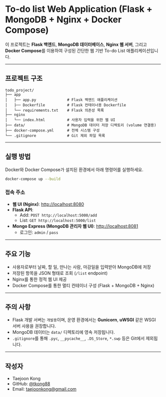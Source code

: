 # To-do list Web Application (Flask + MongoDB + Nginx + Docker Compose)

이 프로젝트는 **Flask 백엔드**, **MongoDB 데이터베이스**, **Nginx 웹 서버**, 그리고 **Docker Compose**를 이용하여 구성된 간단한 웹 기반 To-do List 애플리케이션입니다.

---

##  프로젝트 구조

```
todo_project/
├── app
│   ├── app.py              # Flask 백엔드 애플리케이션
│   ├── Dockerfile          # Flask 컨테이너용 Dockerfile
│   └── requirements.txt    # Flask 의존성 목록
├── nginx
│   └── index.html          # 사용자 입력을 위한 웹 UI
├── data/                   # MongoDB 데이터 저장 디렉토리 (volume 연결용)
├── docker-compose.yml      # 전체 시스템 구성
└── .gitignore              # Git 제외 파일 목록
```

---

##  실행 방법

Docker와 Docker Compose가 설치된 환경에서 아래 명령어를 실행하세요.

```bash
docker-compose up --build
```

### 접속 주소

- **웹 UI (Nginx)**: [http://localhost:8080](http://localhost:8080)
- **Flask API**:
  - Add: `POST http://localhost:5000/add`
  - List: `GET http://localhost:5000/list`
- **Mongo Express (MongoDB 관리자 웹 UI)**: [http://localhost:8081](http://localhost:8081)  
  - 로그인: `admin` / `pass`

---

## 주요 기능

-  사용자로부터 날짜, 할 일, 만나는 사람, 마감일을 입력받아 MongoDB에 저장
-  저장된 항목을 JSON 형태로 조회 (`/list` endpoint)
-  Nginx를 통한 정적 웹 UI 제공
-  Docker Compose를 통한 멀티 컨테이너 구성 (Flask + MongoDB + Nginx)

---

## 주의 사항

- Flask 개발 서버는 `개발용`이며, 운영 환경에서는 **Gunicorn**, **uWSGI** 같은 WSGI 서버 사용을 권장합니다.
- MongoDB 데이터는 `data/` 디렉토리에 영속 저장됩니다.
- `.gitignore`를 통해 `.pyc`, `__pycache__`, `.DS_Store`, `*.swp` 등은 Git에서 제외됩니다.

---

## 작성자

- Taejoon Kong  
- GitHub: [@tkong88](https://github.com/tkong88)  
- Email: taejoonkong@gmail.com

